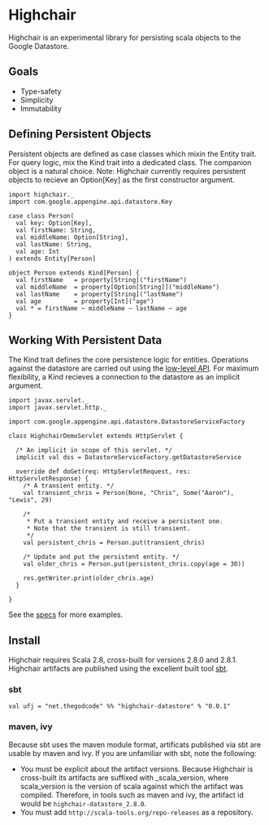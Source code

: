 # Highchair

Highchair is an experimental library for persisting scala objects to the Google Datastore.

## Goals

* Type-safety
* Simplicity
* Immutability

## Defining Persistent Objects

Persistent objects are defined as case classes which mixin the Entity trait. For query logic, mix the Kind trait
into a dedicated class. The companion object is a natural choice. 
Note: Highchair currently requires persistent objects to recieve an Option[Key] as the first constructor argument.

    import highchair._
    import com.google.appengine.api.datastore.Key
    
    case class Person(
      val key: Option[Key],
      val firstName: String,
      val middleName: Option[String],
      val lastName: String,
      val age: Int
    ) extends Entity[Person]
    
    object Person extends Kind[Person] {
      val firstName   = property[String]("firstName")
      val middleName  = property[Option[String]]("middleName")
      val lastName    = property[String]("lastName")
      val age         = property[Int]("age")
      val * = firstName ~ middleName ~ lastName ~ age
    }
    
## Working With Persistent Data

The Kind trait defines the core persistence logic for entities. Operations against the datastore are carried out
using the [low-level API](http://code.google.com/appengine/docs/java/javadoc/com/google/appengine/api/datastore/package-summary.html).
For maximum flexibility, a Kind recieves a connection to the datastore as an implicit argument.
    
    import javax.servlet._
    import javax.servlet.http._
    
    import com.google.appengine.api.datastore.DatastoreServiceFactory
    
    class HighchairDemoServlet extends HttpServlet {
      
      /* An implicit in scope of this servlet. */
      implicit val dss = DatastoreServiceFactory.getDatastoreService
    
      override def doGet(req: HttpServletRequest, res: HttpServletResponse) {
        /* A transient entity. */
        val transient_chris = Person(None, "Chris", Some("Aaron"), "Lewis", 29)
        
        /* 
         * Put a transient entity and receive a persistent one.
         * Note that the transient is still transient.
         */
        val persistent_chris = Person.put(transient_chris)
        
        /* Update and put the persistent entity. */
        val older_chris = Person.put(persistent_chris.copy(age = 30))
        
        res.getWriter.print(older_chris.age)
      }
      
    }


See the [specs](http://github.com/chrislewis/highchair/tree/master/datastore/src/test/scala) for more examples.

## Install

Highchair requires Scala 2.8, cross-built for versions 2.8.0 and 2.8.1. Highchair artifacts are published using
the excellent built tool [sbt](http://code.google.com/p/simple-build-tool/).

### sbt

    val ufj = "net.thegodcode" %% "highchair-datastore" % "0.0.1"

### maven, ivy

Because sbt uses the maven module format, artificats published via sbt are usable by maven and ivy. If you are
unfamiliar with sbt, note the following:

  - You must be explicit about the artifact versions. Because Highchair is cross-built its artifacts are suffixed
    with _scala_version, where scala_version is the version of scala against which the artifact was compiled.
    Therefore, in tools such as maven and ivy, the artifact id would be `highchair-datastore_2.8.0`.
  - You must add `http://scala-tools.org/repo-releases` as a repository.
